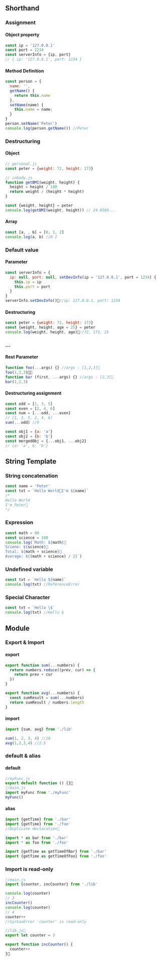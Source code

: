 ## Shorthand
### Assignment
#### Object property
```javascript
const ip = '127.0.0.1'
const port = 1234
const serverInfo = {ip, port}
// { ip: '127.0.0.1', port: 1234 }
```
#### Method Definition
```javascript
const person = {
  name: '',
  getName() {
    return this.name
  },
  setName(name) {
    this.name = name;
  }
}
person.setName('Peter')
console.log(person.getName()) //Peter
```
### Destructuring
#### Object
```javascript
// personal.js
const peter = {weight: 72, height: 173}

// inbody.js
function getBMI(weight, height) {
  height = height / 100
  return weight / (height * height)
}

const {weight, height} = peter
console.log(getBMI(weight, height)) // 24.0569...
```
#### Array
```javascript
const [a, , b] = [0, 1, 2]
console.log(a, b) //0 2
```
### Default value
#### Parameter
```javascript
const serverInfo = {
  ip: null, port: null, setDevInfo(ip = '127.0.0.1', port = 1234) {
    this.ip = ip
    this.port = port
  }
}
serverInfo.setDevInfo()//ip: 127.0.0.1, port: 1234

```
#### Destructuring
```javascript
const peter = {weight: 72, height: 173}
const {weight, height, age = 25} = peter
console.log(weight, height, age)//72, 173, 25
```
### ...
#### Rest Parameter
```javascript
function foo(...args) {} //args : [1,2,3]
foo(1,2,3)
function bar (first, ...args) {} //args : [2,3]
bar(1,2,3)

```
#### Destructuring assignment
```javascript
const odd = [1, 3, 5]
const even = [2, 4, 6]
const num = [...odd, ...even]
// [1, 3, 5, 2, 4, 6]
sum(...odd) //9

const obj1 = {a: 'a'}
const obj2 = {b: 'b'}
const mergedObj = {...obj1, ...obj2}
// {a: 'a', b: 'b'}

```

## String Template
### String concatenation
```javascript
const name = 'Peter'
const txt = `Hello WorldI'm ${name}`
/*
Hello World
I'm Peter
*/

```
### Expression
```javascript
const math = 90
const science = 100
console.log(`Math: ${math}
Sciene: ${science}
Total: ${math + science}
Average: ${(math + science) / 2}`)

```
### Undefined variable
```javascript
const txt = `Hello ${name}`
console.log(txt) //ReferenceError

```
### Special Character
```javascript
const txt = `Hello \$`
console.log(txt) //Hello $

```
## Module
### Export & Import
#### export
```javascript
export function sum(...numbers) {
  return numbers.reduce((prev, cur) => {
    return prev + cur
  })
}

export function avg(...numbers) {
  const sumResult = sum(...numbers)
  return sumResult / numbers.length
}
```
#### import
```javascript
import {sum, avg} from './lib'

sum(1, 2, 3, 4) //10
avg(1,2,3,4) //2.5
```
### default & alias
#### default
```javascript
//myFunc.js
export default function () {}
//main.js
import myFunc from './myFunc'
myFunc()

```
#### alias
```javascript
import {getTime} from './bar'
import {getTime} from './foo'
//Duplicate declaration

import * as bar from './bar'
import * as foo from './foo'

import {getTime as getTimeOfBar} from './bar'
import {getTime as getTimeOfFoo} from './foo'

```
### Import is read-only
```javascript
//main.js
import {counter, incCounter} from './lib'

console.log(counter)
// 3
incCounter()
console.log(counter)
// 4
counter++
//SyntaxError 'counter' is read-only

//lib.js
export let counter = 3

export function incCounter() {
  counter++
}

```
